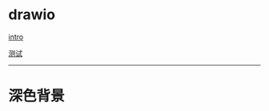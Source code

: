 # drawio

<!-- 引入drawio viewer.js -->
[intro](../include/import-drawio-viewer-script.md ':include')

[测试](https://cdn.jsdelivr.net/npm/docsify-drawio/test.drawio ':include :type=code')

-----

# 深色背景 <!-- 深色背景 -->
<link rel="stylesheet" href="//cdn.jsdelivr.net/npm/docsify/themes/dark.css" />
